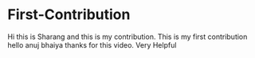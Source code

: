# First-Contribution
Hi this is Sharang and this is my contribution.
This is my first contribution
hello anuj bhaiya thanks for this video. Very Helpful
